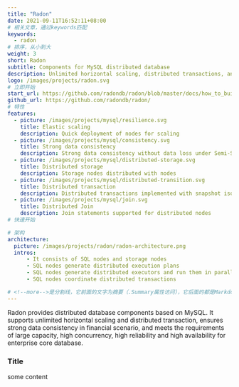 ```yaml
---
title: "Radon"
date: 2021-09-11T16:52:11+08:00
# 相关文章，通过keywords匹配
keywords:
  - radon
# 排序，从小到大
weight: 3
short: Radon
subtitle: Components for MySQL distributed database
description: Unlimited horizontal scaling, distributed transactions, and strong data consistency in financial scenario
logo: /images/projects/radon.svg
# 立即开始
start_url: https://github.com/radondb/radon/blob/master/docs/how_to_build_and_run_radon.md
github_url: https://github.com/radondb/radon/
# 特性
features:
  - picture: /images/projects/mysql/resilience.svg
    title: Elastic scaling
    description: Quick deployment of nodes for scaling
  - picture: /images/projects/mysql/consistency.svg
    title: Strong data consistency
    description: Strong data consistency without data loss under Semi-Sync mechanism
  - picture: /images/projects/mysql/distributed-storage.svg
    title: Distributed storage
    description: Storage nodes distributed with nodes
  - picture: /images/projects/mysql/distributed-transition.svg
    title: Distributed transaction
    description: Distributed transactions implemented with snapshot isolation technology
  - picture: /images/projects/mysql/join.svg
    title: Distributed Join
    description: Join statements supported for distributed nodes
# 快速开始

# 架构
architecture:
  picture: /images/projects/radon/radon-architecture.png
  intros:
      - It consists of SQL nodes and storage nodes
      - SQL nodes generate distributed execution plans
      - SQL nodes generate distributed executors and run them in parallel
      - SQL nodes coordinate distributed transactions

# <!--more-->是分割线，它前面的文字为摘要（.Summary属性访问），它后面的都是Markdown格式内容（.Content），会自动匹配格式转成HTML
---
```


Radon provides distributed database components based on MySQL. It supports unlimited horizontal scaling and distributed transaction, ensures strong data consistency in financial scenario, and meets the requirements of large capacity, high concurrency, high reliability and high availability for enterprise core database.

<!--more-->

### Title

some content

